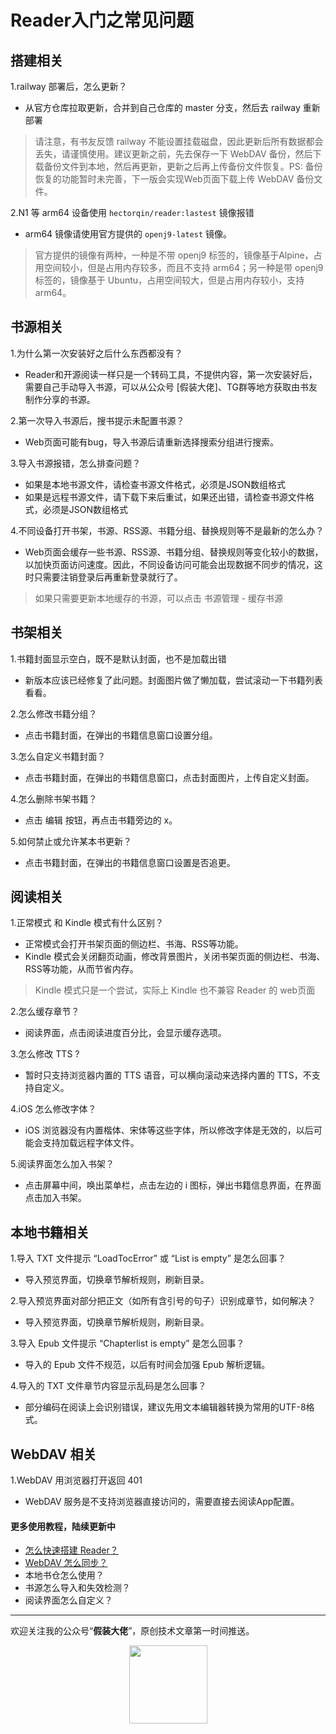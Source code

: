 # Reader入门之常见问题

## 搭建相关

1.railway 部署后，怎么更新？

- 从官方仓库拉取更新，合并到自己仓库的 master 分支，然后去 railway 重新部署

> 请注意，有书友反馈 railway 不能设置挂载磁盘，因此更新后所有数据都会丢失，请谨慎使用。建议更新之前，先去保存一下 WebDAV 备份，然后下载备份文件到本地，然后再更新，更新之后再上传备份文件恢复。PS: 备份恢复的功能暂时未完善，下一版会实现Web页面下载上传 WebDAV 备份文件。

2.N1 等 arm64 设备使用 `hectorqin/reader:lastest` 镜像报错

- arm64 镜像请使用官方提供的 `openj9-latest` 镜像。

> 官方提供的镜像有两种，一种是不带 openj9 标签的，镜像基于Alpine，占用空间较小，但是占用内存较多，而且不支持 arm64；另一种是带 openj9 标签的，镜像基于 Ubuntu，占用空间较大，但是占用内存较小，支持 arm64。

## 书源相关

1.为什么第一次安装好之后什么东西都没有？

- Reader和开源阅读一样只是一个转码工具，不提供内容，第一次安装好后，需要自己手动导入书源，可以从公众号 [假装大佬]、TG群等地方获取由书友制作分享的书源。

2.第一次导入书源后，搜书提示未配置书源？

- Web页面可能有bug，导入书源后请重新选择搜索分组进行搜索。

3.导入书源报错，怎么排查问题？

- 如果是本地书源文件，请检查书源文件格式，必须是JSON数组格式
- 如果是远程书源文件，请下载下来后重试，如果还出错，请检查书源文件格式，必须是JSON数组格式

4.不同设备打开书架，书源、RSS源、书籍分组、替换规则等不是最新的怎么办？

- Web页面会缓存一些书源、RSS源、书籍分组、替换规则等变化较小的数据，以加快页面访问速度。因此，不同设备访问可能会出现数据不同步的情况，这时只需要注销登录后再重新登录就行了。

> 如果只需要更新本地缓存的书源，可以点击 书源管理 - 缓存书源

## 书架相关

1.书籍封面显示空白，既不是默认封面，也不是加载出错

- 新版本应该已经修复了此问题。封面图片做了懒加载，尝试滚动一下书籍列表看看。

2.怎么修改书籍分组？

- 点击书籍封面，在弹出的书籍信息窗口设置分组。

3.怎么自定义书籍封面？

- 点击书籍封面，在弹出的书籍信息窗口，点击封面图片，上传自定义封面。

4.怎么删除书架书籍？

- 点击 编辑 按钮，再点击书籍旁边的 x。

5.如何禁止或允许某本书更新？

- 点击书籍封面，在弹出的书籍信息窗口设置是否追更。

## 阅读相关

1.正常模式 和 Kindle 模式有什么区别？

- 正常模式会打开书架页面的侧边栏、书海、RSS等功能。
- Kindle 模式会关闭翻页动画，修改背景图片，关闭书架页面的侧边栏、书海、RSS等功能，从而节省内存。

> Kindle 模式只是一个尝试，实际上 Kindle 也不兼容 Reader 的 web页面

2.怎么缓存章节？

- 阅读界面，点击阅读进度百分比，会显示缓存选项。

3.怎么修改 TTS ?

- 暂时只支持浏览器内置的 TTS 语音，可以横向滚动来选择内置的 TTS，不支持自定义。

4.iOS 怎么修改字体？

- iOS 浏览器没有内置楷体、宋体等这些字体，所以修改字体是无效的，以后可能会支持加载远程字体文件。

5.阅读界面怎么加入书架？

- 点击屏幕中间，唤出菜单栏，点击左边的 i 图标，弹出书籍信息界面，在界面点击加入书架。

## 本地书籍相关

1.导入 TXT 文件提示 “LoadTocError” 或 “List is empty” 是怎么回事？

- 导入预览界面，切换章节解析规则，刷新目录。

2.导入预览界面对部分把正文（如所有含引号的句子）识别成章节，如何解决？

- 导入预览界面，切换章节解析规则，刷新目录。

3.导入 Epub 文件提示 “Chapterlist is empty” 是怎么回事？

- 导入的 Epub 文件不规范，以后有时间会加强 Epub 解析逻辑。

4.导入的 TXT 文件章节内容显示乱码是怎么回事？

- 部分编码在阅读上会识别错误，建议先用文本编辑器转换为常用的UTF-8格式。

## WebDAV 相关

1.WebDAV 用浏览器打开返回 401

- WebDAV 服务是不支持浏览器直接访问的，需要直接去阅读App配置。

#### 更多使用教程，陆续更新中

- [怎么快速搭建 Reader？](https://mp.weixin.qq.com/s?__biz=MjM5MzMyMDgyMA==&mid=2249483670&idx=1&sn=5a1399ad4a98177a365aa8f8aee8e6a7)
- [WebDAV 怎么同步？](https://mp.weixin.qq.com/s?__biz=MjM5MzMyMDgyMA==&mid=2249483683&idx=1&sn=0f9bb1b0c84d94c9d7bd11995c031012)
- 本地书仓怎么使用？
- 书源怎么导入和失效检测？
- 阅读界面怎么自定义？

---

欢迎关注我的公众号“**假装大佬**”，原创技术文章第一时间推送。

<center>
    <img src="https://cdn.jsdelivr.net/gh/filess/img18@main/2022/05/14/1652503172603-2ab0ce52-181c-4878-8739-676bd9177791.jpg" style="width: 125px;">
</center>